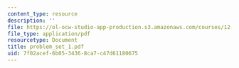 ```yaml
---
content_type: resource
description: ''
file: https://ol-ocw-studio-app-production.s3.amazonaws.com/courses/12-524-mechanical-properties-of-rocks-fall-2005/7f02acef6b0534368ca7c47d61180675_problem_set_1.pdf
file_type: application/pdf
resourcetype: Document
title: problem_set_1.pdf
uid: 7f02acef-6b05-3436-8ca7-c47d61180675
---
```

